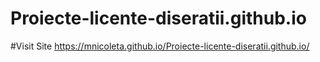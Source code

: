 # Proiecte-licente-diseratii.github.io
#Visit Site
https://mnicoleta.github.io/Proiecte-licente-diseratii.github.io/
